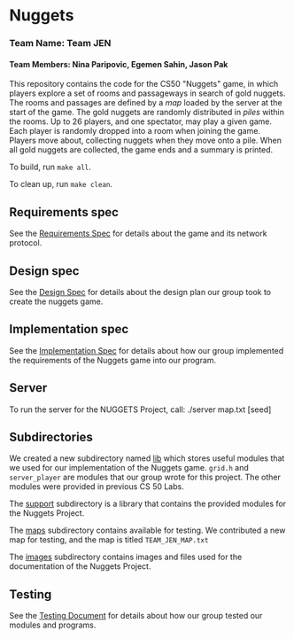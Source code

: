 # Nuggets
### Team Name: Team JEN
#### Team Members: Nina Paripovic, Egemen Sahin, Jason Pak

This repository contains the code for the CS50 "Nuggets" game, in which players explore a set of rooms and passageways in search of gold nuggets.
The rooms and passages are defined by a *map* loaded by the server at the start of the game.
The gold nuggets are randomly distributed in *piles* within the rooms.
Up to 26 players, and one spectator, may play a given game.
Each player is randomly dropped into a room when joining the game.
Players move about, collecting nuggets when they move onto a pile.
When all gold nuggets are collected, the game ends and a summary is printed.

To build, run `make all`.

To clean up, run `make clean`.

## Requirements spec

See the [Requirements Spec](REQUIREMENTS.md) for details about the game and its network protocol.

## Design spec

See the [Design Spec](DESIGN.md) for details about the design plan our group took to create the nuggets game.

## Implementation spec

See the [Implementation Spec](IMPLEMENTATION.md) for details about how our group implemented the requirements of the Nuggets game into our program.

## Server
To run the server for the NUGGETS Project, call:
	./server map.txt [seed]

## Subdirectories

We created a new subdirectory named [lib](lib/README.md) which stores useful modules that we used for our implementation of the Nuggets game.
`grid.h` and `server_player` are modules that our group wrote for this project. The other modules were provided in previous CS 50 Labs.

The [support](support/README.md) subdirectory is a library that contains the provided modules for the Nuggets Project.

The [maps](maps/README.md) subdirectory contains available for testing. We contributed a new map for testing, and the map is titled `TEAM_JEN_MAP.txt`

The [images](images/README.md) subdirectory contains images and files used for the documentation of the Nuggets Project.

## Testing
See the [Testing Document](TESTING.md) for details about how our group tested our modules and programs.
